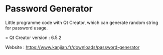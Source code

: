 # Password Generator

Little programme code with Qt Creator, which can generate random string for password usage.

= Qt Creator version : 6.5.2

Website : https://www.kanjian.fr/downloads/password-generator
